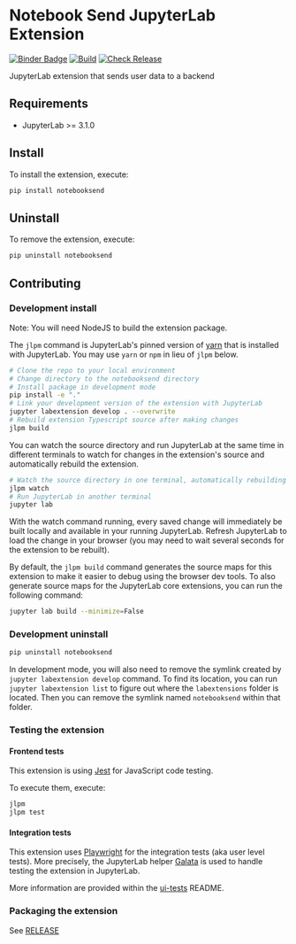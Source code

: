 # Notebook Send JupyterLab Extension

[![Binder Badge](https://github.com/chili-epfl/jupyter-dashboard-send-extension/actions/workflows/binder-on-pr.yml/badge.svg)](https://github.com/chili-epfl/jupyter-dashboard-send-extension/actions/workflows/binder-on-pr.yml)
[![Build](https://github.com/chili-epfl/jupyter-dashboard-send-extension/actions/workflows/build.yml/badge.svg)](https://github.com/chili-epfl/jupyter-dashboard-send-extension/actions/workflows/build.yml)
[![Check Release](https://github.com/chili-epfl/jupyter-dashboard-send-extension/actions/workflows/check-release.yml/badge.svg)](https://github.com/chili-epfl/jupyter-dashboard-send-extension/actions/workflows/check-release.yml)

JupyterLab extension that sends user data to a backend

## Requirements

- JupyterLab >= 3.1.0

## Install

To install the extension, execute:

```bash
pip install notebooksend
```

## Uninstall

To remove the extension, execute:

```bash
pip uninstall notebooksend
```

## Contributing

### Development install

Note: You will need NodeJS to build the extension package.

The `jlpm` command is JupyterLab's pinned version of
[yarn](https://yarnpkg.com/) that is installed with JupyterLab. You may use
`yarn` or `npm` in lieu of `jlpm` below.

```bash
# Clone the repo to your local environment
# Change directory to the notebooksend directory
# Install package in development mode
pip install -e "."
# Link your development version of the extension with JupyterLab
jupyter labextension develop . --overwrite
# Rebuild extension Typescript source after making changes
jlpm build
```

You can watch the source directory and run JupyterLab at the same time in different terminals to watch for changes in the extension's source and automatically rebuild the extension.

```bash
# Watch the source directory in one terminal, automatically rebuilding when needed
jlpm watch
# Run JupyterLab in another terminal
jupyter lab
```

With the watch command running, every saved change will immediately be built locally and available in your running JupyterLab. Refresh JupyterLab to load the change in your browser (you may need to wait several seconds for the extension to be rebuilt).

By default, the `jlpm build` command generates the source maps for this extension to make it easier to debug using the browser dev tools. To also generate source maps for the JupyterLab core extensions, you can run the following command:

```bash
jupyter lab build --minimize=False
```

### Development uninstall

```bash
pip uninstall notebooksend
```

In development mode, you will also need to remove the symlink created by `jupyter labextension develop`
command. To find its location, you can run `jupyter labextension list` to figure out where the `labextensions`
folder is located. Then you can remove the symlink named `notebooksend` within that folder.

### Testing the extension

#### Frontend tests

This extension is using [Jest](https://jestjs.io/) for JavaScript code testing.

To execute them, execute:

```sh
jlpm
jlpm test
```

#### Integration tests

This extension uses [Playwright](https://playwright.dev/docs/intro/) for the integration tests (aka user level tests).
More precisely, the JupyterLab helper [Galata](https://github.com/jupyterlab/jupyterlab/tree/master/galata) is used to handle testing the extension in JupyterLab.

More information are provided within the [ui-tests](./ui-tests/README.md) README.

### Packaging the extension

See [RELEASE](RELEASE.md)
